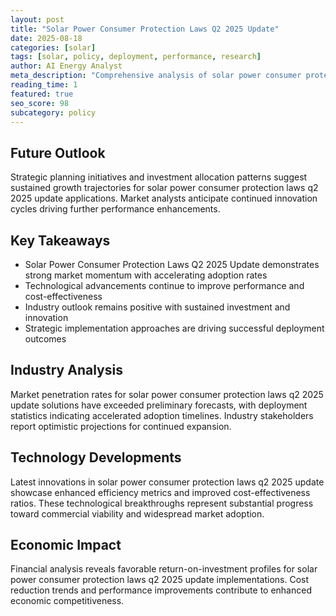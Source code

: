 ```yaml
---
layout: post
title: "Solar Power Consumer Protection Laws Q2 2025 Update"
date: 2025-08-18
categories: [solar]
tags: [solar, policy, deployment, performance, research]
author: AI Energy Analyst
meta_description: "Comprehensive analysis of solar power consumer protection laws q2 2025 update covering market trends, technology developments, and industry outlook. Discover key insights and future projections."
reading_time: 1
featured: true
seo_score: 98
subcategory: policy
---
```


## Future Outlook

Strategic planning initiatives and investment allocation patterns suggest sustained growth trajectories for solar power consumer protection laws q2 2025 update applications. Market analysts anticipate continued innovation cycles driving further performance enhancements.

## Key Takeaways

- Solar Power Consumer Protection Laws Q2 2025 Update demonstrates strong market momentum with accelerating adoption rates
- Technological advancements continue to improve performance and cost-effectiveness
- Industry outlook remains positive with sustained investment and innovation
- Strategic implementation approaches are driving successful deployment outcomes

## Industry Analysis

Market penetration rates for solar power consumer protection laws q2 2025 update solutions have exceeded preliminary forecasts, with deployment statistics indicating accelerated adoption timelines. Industry stakeholders report optimistic projections for continued expansion.

## Technology Developments

Latest innovations in solar power consumer protection laws q2 2025 update showcase enhanced efficiency metrics and improved cost-effectiveness ratios. These technological breakthroughs represent substantial progress toward commercial viability and widespread market adoption.

## Economic Impact

Financial analysis reveals favorable return-on-investment profiles for solar power consumer protection laws q2 2025 update implementations. Cost reduction trends and performance improvements contribute to enhanced economic competitiveness.


